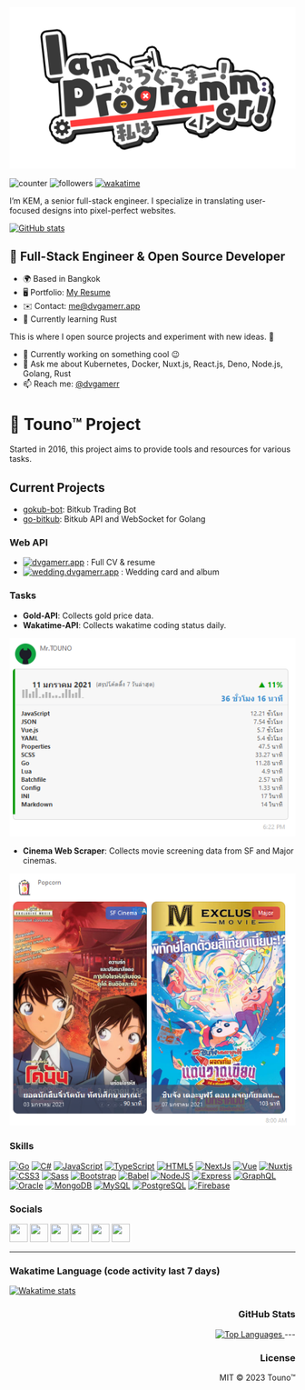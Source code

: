 ![./IamProgrammerEnglish.png](IamProgrammerEnglish.png)

![counter](https://komarev.com/ghpvc/?username=dvgamerr&color=97ca00&label=views&labelColor=1c1917&style=flat-square)
![followers](https://img.shields.io/github/followers/dvgamerr?logo=github&style=flat-square&color=0891b2&labelColor=1c1917)
[![wakatime](https://wakatime.com/badge/user/06633b1c-3ba7-44c2-ab5d-08e47ccc87ab.svg?style=flat-square)](https://wakatime.com/@06633b1c-3ba7-44c2-ab5d-08e47ccc87ab)

I’m KEM, a senior full-stack engineer. I specialize in translating user-focused designs into pixel-perfect websites.

<a href="http://www.github.com/dvgamerr">
  <img src="https://github-readme-stats.vercel.app/api?username=dvgamerr&show_icons=true&hide=prs,&title_color=0891b2&text_color=ffffff&icon_color=0891b2&bg_color=1c1917&hide_border=true&show_icons=true" alt="GitHub stats" />
</a>

📝 **Full-Stack Engineer & Open Source Developer**
-------------------
  * 🌍  Based in Bangkok
  * 🖥️  Portfolio: [My Resume](https://dvgamerr.app/)
  * ✉️  Contact: [me@dvgamerr.app](mailto:kananek.dev@dvgamerr.app)
  * 🧠  Currently learning Rust

This is where I open source projects and experiment with new ideas. :rofl:

  * 🔭 Currently working on something cool :wink:
  * 💬 Ask me about Kubernetes, Docker, Nuxt.js, React.js, Deno, Node.js, Golang, Rust
  * 📫 Reach me: [@dvgamerr](https://dvgamerr.app/)

# 📣 Touno™ Project
Started in 2016, this project aims to provide tools and resources for various tasks.

## Current Projects
- [gokub-bot](https://github.com/dvgamerr-app/gokub-bot): Bitkub Trading Bot
- [go-bitkub](https://github.com/dvgamerr-app/bitkub-go): Bitkub API and WebSocket for Golang

### Web API
- [![dvgamerr.app](https://github.com/dvgamerr-app/dvgamerr-app.github.io/actions/workflows/gh-pages.yml/badge.svg?branch=main)](https://dvgamerr.app/) : Full CV & resume
- [![wedding.dvgamerr.app](https://github.com/dvgamerr/wedding-day/actions/workflows/deploy.yml/badge.svg?branch=main)](https://wedding.dvgamerr.app/) : Wedding card and album

### Tasks
- **Gold-API**: Collects gold price data.
- **Wakatime-API**: Collects wakatime coding status daily.

![Dashboard](./docs/task-wakatime.png)

- **Cinema Web Scraper**: Collects movie screening data from SF and Major cinemas.

![Dashboard](./docs/task-cinema.png)



### Skills

<p align="left">
<a href="https://go.dev/doc/" target="_blank" rel="noreferrer"><img src="https://raw.githubusercontent.com/danielcranney/readme-generator/main/public/icons/skills/go-colored.svg" width="36" height="36" alt="Go" /></a>
<a href="https://docs.microsoft.com/en-us/dotnet/csharp/" target="_blank" rel="noreferrer"><img src="https://raw.githubusercontent.com/danielcranney/readme-generator/main/public/icons/skills/csharp-colored.svg" width="36" height="36" alt="C#" /></a>
<a href="https://developer.mozilla.org/en-US/docs/Web/JavaScript" target="_blank" rel="noreferrer"><img src="https://raw.githubusercontent.com/danielcranney/readme-generator/main/public/icons/skills/javascript-colored.svg" width="36" height="36" alt="JavaScript" /></a>
<a href="https://www.typescriptlang.org/" target="_blank" rel="noreferrer"><img src="https://raw.githubusercontent.com/danielcranney/readme-generator/main/public/icons/skills/typescript-colored.svg" width="36" height="36" alt="TypeScript" /></a>
<a href="https://developer.mozilla.org/en-US/docs/Glossary/HTML5" target="_blank" rel="noreferrer"><img src="https://raw.githubusercontent.com/danielcranney/readme-generator/main/public/icons/skills/html5-colored.svg" width="36" height="36" alt="HTML5" /></a>
<a href="https://nextjs.org/docs" target="_blank" rel="noreferrer"><img src="https://raw.githubusercontent.com/danielcranney/readme-generator/main/public/icons/skills/nextjs-colored-dark.svg" width="36" height="36" alt="NextJs" /></a>
<a href="https://vuejs.org/" target="_blank" rel="noreferrer"><img src="https://raw.githubusercontent.com/danielcranney/readme-generator/main/public/icons/skills/vuejs-colored.svg" width="36" height="36" alt="Vue" /></a>
<a href="https://nuxtjs.org/" target="_blank" rel="noreferrer"><img src="https://raw.githubusercontent.com/danielcranney/readme-generator/main/public/icons/skills/nuxtjs-colored.svg" width="36" height="36" alt="Nuxtjs" /></a>
<a href="https://www.w3.org/TR/CSS/#css" target="_blank" rel="noreferrer"><img src="https://raw.githubusercontent.com/danielcranney/readme-generator/main/public/icons/skills/css3-colored.svg" width="36" height="36" alt="CSS3" /></a>
<a href="https://sass-lang.com/" target="_blank" rel="noreferrer"><img src="https://raw.githubusercontent.com/danielcranney/readme-generator/main/public/icons/skills/sass-colored.svg" width="36" height="36" alt="Sass" /></a>
<a href="https://getbootstrap.com/" target="_blank" rel="noreferrer"><img src="https://raw.githubusercontent.com/danielcranney/readme-generator/main/public/icons/skills/bootstrap-colored.svg" width="36" height="36" alt="Bootstrap" /></a>
<a href="https://babeljs.io/" target="_blank" rel="noreferrer"><img src="https://raw.githubusercontent.com/danielcranney/readme-generator/main/public/icons/skills/babel-colored-dark.svg" width="36" height="36" alt="Babel" /></a>
<a href="https://nodejs.org/en/" target="_blank" rel="noreferrer"><img src="https://raw.githubusercontent.com/danielcranney/readme-generator/main/public/icons/skills/nodejs-colored.svg" width="36" height="36" alt="NodeJS" /></a>
<a href="https://expressjs.com/" target="_blank" rel="noreferrer"><img src="https://raw.githubusercontent.com/danielcranney/readme-generator/main/public/icons/skills/express-colored-dark.svg" width="36" height="36" alt="Express" /></a>
<a href="https://graphql.org/" target="_blank" rel="noreferrer"><img src="https://raw.githubusercontent.com/danielcranney/readme-generator/main/public/icons/skills/graphql-colored.svg" width="36" height="36" alt="GraphQL" /></a>
<a href="https://www.oracle.com/uk/index.html" target="_blank" rel="noreferrer"><img src="https://raw.githubusercontent.com/danielcranney/readme-generator/main/public/icons/skills/oracle-colored.svg" width="36" height="36" alt="Oracle" /></a>
<a href="https://www.mongodb.com/" target="_blank" rel="noreferrer"><img src="https://raw.githubusercontent.com/danielcranney/readme-generator/main/public/icons/skills/mongodb-colored.svg" width="36" height="36" alt="MongoDB" /></a>
<a href="https://www.mysql.com/" target="_blank" rel="noreferrer"><img src="https://raw.githubusercontent.com/danielcranney/readme-generator/main/public/icons/skills/mysql-colored.svg" width="36" height="36" alt="MySQL" /></a>
<a href="https://www.postgresql.org/" target="_blank" rel="noreferrer"><img src="https://raw.githubusercontent.com/danielcranney/readme-generator/main/public/icons/skills/postgresql-colored.svg" width="36" height="36" alt="PostgreSQL" /></a>
<a href="https://firebase.google.com/" target="_blank" rel="noreferrer"><img src="https://raw.githubusercontent.com/danielcranney/readme-generator/main/public/icons/skills/firebase-colored.svg" width="36" height="36" alt="Firebase" /></a>
</p>

### Socials

<p align="left">
<a href="https://discord.com/users/dvgamerr" target="_blank" rel="noreferrer"><img src="https://raw.githubusercontent.com/danielcranney/readme-generator/main/public/icons/socials/discord.svg" width="32" height="32" /></a>
<a href="https://www.facebook.com/dvgamerr" target="_blank" rel="noreferrer"><img src="https://raw.githubusercontent.com/danielcranney/readme-generator/main/public/icons/socials/facebook.svg" width="32" height="32" /></a>
<a href="https://www.github.com/dvgamerr" target="_blank" rel="noreferrer"><img src="https://raw.githubusercontent.com/danielcranney/readme-generator/main/public/icons/socials/github-dark.svg" width="32" height="32" /></a>
<a href="http://www.instagram.com/dvgamerr" target="_blank" rel="noreferrer"><img src="https://raw.githubusercontent.com/danielcranney/readme-generator/main/public/icons/socials/instagram.svg" width="32" height="32" /></a>
<a href="https://www.linkedin.com/in/kananek-thongkam" target="_blank" rel="noreferrer"><img src="https://raw.githubusercontent.com/danielcranney/readme-generator/main/public/icons/socials/linkedin.svg" width="32" height="32" /></a>
<a href="https://www.twitter.com/dvgamerr" target="_blank" rel="noreferrer"><img src="https://raw.githubusercontent.com/danielcranney/readme-generator/main/public/icons/socials/twitter.svg" width="32" height="32" /></a>
</p>

---
<h3>Wakatime Language (code activity last 7 days)</h3>
<a href="https://wakatime.com/@dvgamerr">
  <img src="https://github-readme-stats.vercel.app/api/wakatime?username=@dvgamerr&bg_color=1c1917&color=ffffff" alt="Wakatime stats" />
</a>
</div>
<div style="flex: 1; min-width: 200px; text-align: right;">
<h3>GitHub Stats</h3>
<a href="https://github.com/dvgamerr" align="right">
  <img src="https://github-readme-stats.vercel.app/api/top-langs/?username=dvgamerr&langs_count=10&title_color=0891b2&text_color=ffffff&icon_color=0891b2&bg_color=1c1917&hide_border=true&locale=en&custom_title=Top%20%Languages" alt="Top Languages" />
</a>
---

### License
MIT © 2023 Touno™
